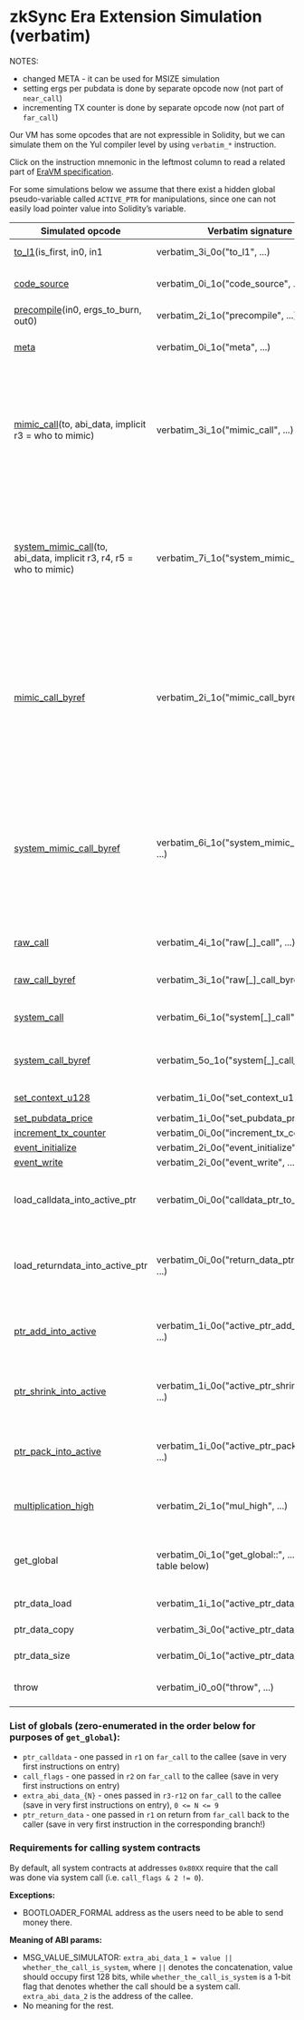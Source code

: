 # zkSync Era Extension Simulation (verbatim)

NOTES:

- changed META - it can be used for MSIZE simulation
- setting ergs per pubdata is done by separate opcode now (not part of `near_call`)
- incrementing TX counter is done by separate opcode now (not part of `far_call`)

Our VM has some opcodes that are not expressible in Solidity, but we can simulate them on the Yul compiler level by using `verbatim_*` instruction.

Click on the instruction mnemonic in the leftmost column to read a related part of [EraVM specification](https://matter-labs.github.io/eravm-spec/spec.html).

For some simulations below we assume that there exist a hidden global pseudo-variable called `ACTIVE_PTR` for manipulations, since one can not easily load pointer value into Solidity’s variable.

| Simulated opcode | Verbatim signature | Arg 1 | Arg 2 | Arg 3 | Arg 4 | Arg 5 | Arg 6 | Arg 7 | Return value | LLVM implementation |
| --- | --- | --- | --- | --- | --- | --- | --- | --- | --- | --- |
| [to_l1](https://matter-labs.github.io/eravm-spec/spec.html#ToL1Definition)(is_first, in0, in1 | verbatim_3i_0o("to_l1", ...) | if_first (bool) | in0 (u256) | in1 (u256) |  |  |  |  | _ | @llvm.syncvm.tol1(i256 %in0, i256 %in1, i256 %is_first) |
| [code_source](https://matter-labs.github.io/eravm-spec/spec.html#ContextDefinitions) | verbatim_0i_1o("code_source", ...) |  |  |  |  |  |  |  | address | @llvm.syncvm.context(i256 %param) ; param == 2 (see SyncVM.h) |
| [precompile](https://matter-labs.github.io/eravm-spec/spec.html#PrecompileCallDefinition)(in0, ergs_to_burn, out0) | verbatim_2i_1o("precompile", ...) | in0 (u256) | ergs_to_burn (u32) |  |  |  |  |  | out0 | @llvm.syncvm.precompile(i256 %in0, i256 %ergs) |
| [meta](https://matter-labs.github.io/eravm-spec/spec.html#ContextDefinitions) | verbatim_0i_1o("meta", ...) |  |  |  |  |  |  |  | u256 | @llvm.syncvm.context(i256 %param) ; param == 3 (see SyncVM.h) |
| [mimic_call](https://matter-labs.github.io/eravm-spec/spec.html#FarCalls)(to, abi_data, implicit r3 = who to mimic) | verbatim_3i_1o("mimic_call", ...) | who_to_call | who_to_mimic | abi_data |  |  |  |  | It is a call, so it WILL mess up the registers and WILL use r1-r4 for our standard ABI convention and r5 for the extra who_to_mimic argument. | Runtime *{i256, i1} __mimiccall(i256, i256, i256, *{i256, i1}) |
| [system_mimic_call](https://matter-labs.github.io/eravm-spec/spec.html#FarCalls)(to, abi_data, implicit r3, r4, r5 = who to mimic) | verbatim_7i_1o("system_mimic_call", ...) | who_to_call | who_to_mimic | abi_data | value_to_put_into_r3 | value_to_put_into_r4 | value_to_put_into_r5 | value_to_put_into_r6 | It is a call, so it WILL mess up the registers and WILL use r1-r4 for our standard ABI convention and r5 for the extra who_to_mimic argument. | Runtime *{i256, i1} __system_mimiccall(i256, i256, i256, i256, i256, *{i256, i1}) |
| [mimic_call_byref](https://matter-labs.github.io/eravm-spec/spec.html#FarCalls) | verbatim_2i_1o("mimic_call_byref", ...) | who_to_call | who_to_mimic |  |  |  |  |  | It is a call, so it WILL mess up the registers and WILL use r1-r4 for our standard ABI convention and r5 for the extra who_to_mimic argument. Uses the active pointer. | Runtime *{i256, i1} __mimiccall_byref(*i8 addrspace(3), i256, i256, *{i256, i1}) |
| [system_mimic_call_byref](https://matter-labs.github.io/eravm-spec/spec.html#FarCalls) | verbatim_6i_1o("system_mimic_call_byref", ...) | who_to_call | who_to_mimic | value_to_put_into_r3 | value_to_put_into_r4 | value_to_put_into_r5 | value_to_put_into_r6 |  | It is a call, so it WILL mess up the registers and WILL use r1-r4 for our standard ABI convention and r5 for the extra who_to_mimic argument. Uses the active pointer. | Runtime *{i256, i1} __system_mimiccall_byref(*i8 addrspace(3), i256, i256, i256, i256, *{i256, i1}) |
| [raw_call](https://matter-labs.github.io/eravm-spec/spec.html#FarCalls) | verbatim_4i_1o("raw[_<type>]_call", ...) | who_to_call | abi_data (CAN be with `to system = true`) | output_offset | output_length |  |  |  |  | Default wrapper for the corresponding call type. The ABI data is integer. |
| [raw_call_byref](https://matter-labs.github.io/eravm-spec/spec.html#FarCalls) | verbatim_3i_1o("raw[_<type>]_call_byref", ...) | who_to_call | output_offset | output_length |  |  |  |  | Uses the active pointer. | Default wrapper for the corresponding call type. The ABI data is *i8 addrspace(3). |
| [system_call](https://matter-labs.github.io/eravm-spec/spec.html#FarCalls) | verbatim_6i_1o("system[_<type>]_call", ...) | who_to_call | abi_data (MUST have `to system` set) | value_to_put_into_r3 | value_to_put_into_r4 | value_to_put_into_r5 | value_to_put_into_r6 |  |  | Runtime *{i256, i1} __system_[type]call(i256, i256, i256, *{i256, i1}) |
| [system_call_byref](https://matter-labs.github.io/eravm-spec/spec.html#FarCalls) | verbatim_5o_1o("system[_<type>]_call_byref", ...) | who_to_call | value_to_put_into_r3 | value_to_put_into_r4 | value_to_put_into_r5 | value_to_put_into_r6 |  |  |  | Runtime *{i256, i1} __system_[type]call_byref(*i8 addrspace(3), i256, i256, *{i256, i1}) |
| [set_context_u128](https://matter-labs.github.io/eravm-spec/spec.html#ContextDefinitions) | verbatim_1i_0o("set_context_u128", ...) | value |  |  |  |  |  |  | Uses the active pointer. |  |
| [set_pubdata_price](https://matter-labs.github.io/eravm-spec/spec.html#ContextDefinitions) | verbatim_1i_0o("set_pubdata_price", ...) | price |  |  |  |  |  |  |  |  |
| [increment_tx_counter](https://matter-labs.github.io/eravm-spec/spec.html#ContextDefinitions) | verbatim_0i_0o("increment_tx_counter", ...) |  |  |  |  |  |  |  |  |  |
| [event_initialize](https://matter-labs.github.io/eravm-spec/spec.html#EventDefinition) | verbatim_2i_0o("event_initialize", ...) | in0 (u256) | in1 (u256) |  |  |  |  |  |  |  |
| [event_write](https://matter-labs.github.io/eravm-spec/spec.html#EventDefinition) | verbatim_2i_0o("event_write", ...) | in0 (u256) | in1 (u256) |  |  |  |  |  |  |  |
| load_calldata_into_active_ptr | verbatim_0i_0o("calldata_ptr_to_active", ...) |  |  |  |  |  |  |  | loads value of @calldataptr (from r1 into virtual ACTIVE_PTR) |  |
| load_returndata_into_active_ptr | verbatim_0i_0o("return_data_ptr_to_active", ...) |  |  |  |  |  |  |  | loads value of the latest @returndataptr (from r1 into virtual ACTIVE_PTR) |  |
| [ptr_add_into_active](https://matter-labs.github.io/eravm-spec/spec.html#PtrAddDefinition) | verbatim_1i_0o("active_ptr_add_assign", ...) | offset |  |  |  |  |  |  | performs ptr.add ACTIVE_PTR, in1, ACTIVE_PTR |  |
| [ptr_shrink_into_active](https://matter-labs.github.io/eravm-spec/spec.html#PtrShrinkDefinition) | verbatim_1i_0o("active_ptr_shrink_assign", ...) | offset |  |  |  |  |  |  | performs ptr.shrink ACTIVE_PTR, in1, ACTIVE_PTR |  |
| [ptr_pack_into_active](https://matter-labs.github.io/eravm-spec/spec.html#PtrPackDefinition) | verbatim_1i_0o("active_ptr_pack_assign", ...) | data |  |  |  |  |  |  | performs ptr.pack ACTIVE_PTR, in1, ACTIVE_PTR |  |
| [multiplication_high](https://matter-labs.github.io/eravm-spec/spec.html#MulDefinition) | verbatim_2i_1o("mul_high", ...) | operand_1 | operand_2 |  |  |  |  |  | Returns the higher register (the overflown part) |  |
| get_global | verbatim_0i_1o("get_global::<name>", ...) (<name>from the table below) | index |  |  |  |  |  |  | Pointers are loaded as INTEGERS! | Value of the corresponding global. Note: it’s largely to bind the `global` into Solidity variable, and actual logic will be done with some other instruction |
| ptr_data_load | verbatim_1i_1o("active_ptr_data_load", ...) | offset |  |  |  |  |  |  | Uses the active pointer. |  |
| ptr_data_copy | verbatim_3i_0o("active_ptr_data_copy", ...) | destination | source | size |  |  |  |  | Uses the active pointer. |  |
| ptr_data_size | verbatim_0i_1o("active_ptr_data_size", ...) |  |  |  |  |  |  |  | Uses the active pointer. |  |
| throw | verbatim_i0_o0("throw", ...)  |  |  |  |  |  |  |  | Throws a local LLVM exception |  |

### List of globals (zero-enumerated in the order below for purposes of `get_global`):

- `ptr_calldata` - one passed in `r1` on `far_call` to the callee (save in very first instructions on entry)
- `call_flags` - one passed in `r2` on `far_call` to the callee (save in very first instructions on entry)
- `extra_abi_data_{N}` - ones passed in `r3-r12` on `far_call` to the callee (save in very first instructions on entry), `0 <= N <= 9`
- `ptr_return_data` - one passed in `r1` on return from `far_call` back to the caller (save in very first instruction in the corresponding branch!)

### Requirements for calling system contracts

By default, all system contracts at addresses `0x80XX` require that the call was done via system call (i.e. `call_flags & 2 != 0`). 

**Exceptions:**

- BOOTLOADER_FORMAL address as the users need to be able to send money there.

**Meaning of ABI params:**

- MSG_VALUE_SIMULATOR: `extra_abi_data_1 = value || whether_the_call_is_system`, where `||` denotes the concatenation, value should occupy first 128 bits, while `whether_the_call_is_system` is a 1-bit flag that denotes whether the call should be a system call. `extra_abi_data_2` is the address of the callee.
- No meaning for the rest.
